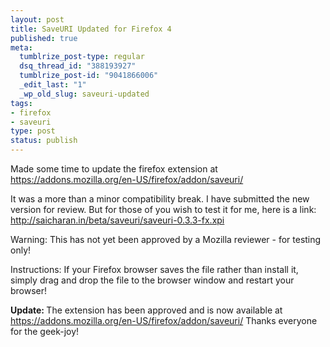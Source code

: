 ```yaml
--- 
layout: post
title: SaveURI Updated for Firefox 4
published: true
meta: 
  tumblrize_post-type: regular
  dsq_thread_id: "388193927"
  tumblrize_post-id: "9041866006"
  _edit_last: "1"
  _wp_old_slug: saveuri-updated
tags: 
- firefox
- saveuri
type: post
status: publish
---
```

Made some time to update the firefox extension at <a href="https://addons.mozilla.org/en-US/firefox/addon/saveuri/">https://addons.mozilla.org/en-US/firefox/addon/saveuri/</a> 
 
It was a more than a minor compatibility break. I have submitted the new version for review. But for those of you wish to test it for me, here is a link: <a href="http://saicharan.in/beta/saveuri/saveuri-0.3.3-fx.xpi">http://saicharan.in/beta/saveuri/saveuri-0.3.3-fx.xpi</a> 
 
Warning: This has not yet been approved by a Mozilla reviewer - for testing only! 
 
Instructions: If your Firefox browser saves the file rather than install it, simply drag and drop the file to the browser window and restart your browser! 

<strong>Update: </strong>The extension has been approved and is now available at <a href="https://addons.mozilla.org/en-US/firefox/addon/saveuri/">https://addons.mozilla.org/en-US/firefox/addon/saveuri/</a> Thanks everyone for the geek-joy!
